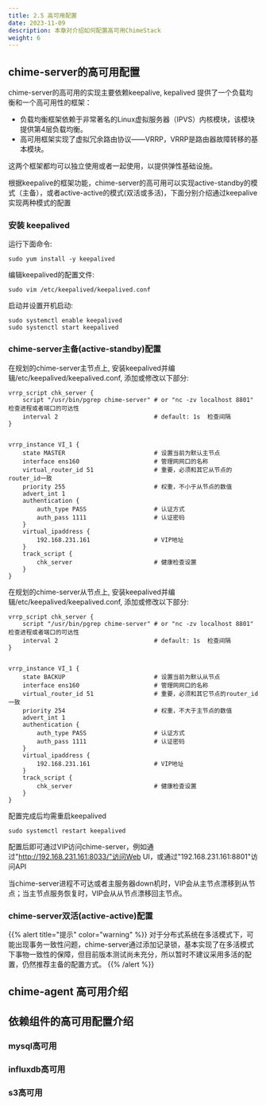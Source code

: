 ```yaml
---
title: 2.5 高可用配置
date: 2023-11-09
description: 本章对介绍如何配置高可用ChimeStack
weight: 6
---
```


## chime-server的高可用配置

chime-server的高可用的实现主要依赖keepalive, kepalived 提供了一个负载均衡和一个高可用性的框架：

- 负载均衡框架依赖于非常著名的Linux虚拟服务器（IPVS）内核模块，该模块提供第4层负载均衡。
- 高可用框架实现了虚拟冗余路由协议——VRRP，VRRP是路由器故障转移的基本模块。 

这两个框架都均可以独立使用或者一起使用，以提供弹性基础设施。

根据keepalive的框架功能，chime-server的高可用可以实现active-standby的模式（主备），或者active-active的模式(双活或多活)，下面分别介绍通过keepalive实现两种模式的配置

### 安装 keepalived 

运行下面命令: 

```
sudo yum install -y keepalived
```

编辑keepalived的配置文件:

```
sudo vim /etc/keepalived/keepalived.conf
```

启动并设置开机启动:

```
sudo systemctl enable keepalived
sudo systenctl start keepalived
```

### chime-server主备(active-standby)配置

在规划的chime-server主节点上, 安装keepalived并编辑/etc/keepalived/keepalived.conf, 添加或修改以下部分: 

```
vrrp_script chk_server {
    script "/usr/bin/pgrep chime-server" # or "nc -zv localhost 8801" 检查进程或者端口的可达性
    interval 2                           # default: 1s  检查间隔
}


vrrp_instance VI_1 {
    state MASTER                         # 设置当前为默认主节点
    interface ens160                     # 管理网网口的名称
    virtual_router_id 51                 # 重要，必须和其它从节点的router_id一致
    priority 255                         # 权重，不小于从节点的数值
    advert_int 1
    authentication {
        auth_type PASS                   # 认证方式
        auth_pass 1111                   # 认证密码
    }
    virtual_ipaddress {
        192.168.231.161                  # VIP地址
    }
    track_script {
        chk_server                       # 健康检查设置
    }
}
```


在规划的chime-server从节点上, 安装keepalived并编辑/etc/keepalived/keepalived.conf, 添加或修改以下部分: 

```
vrrp_script chk_server {
    script "/usr/bin/pgrep chime-server" # or "nc -zv localhost 8801" 检查进程或者端口的可达性
    interval 2                           # default: 1s  检查间隔
}


vrrp_instance VI_1 {
    state BACKUP                         # 设置当前为默认从节点
    interface ens160                     # 管理网网口的名称
    virtual_router_id 51                 # 重要，必须和其它节点的router_id一致
    priority 254                         # 权重，不大于主节点的数值
    advert_int 1
    authentication {
        auth_type PASS                   # 认证方式
        auth_pass 1111                   # 认证密码
    }
    virtual_ipaddress {
        192.168.231.161                  # VIP地址
    }
    track_script {
        chk_server                       # 健康检查设置
    }
}
```

配置完成后均需重启keepalived

```
sudo systemctl restart keepalived 
```

配置后即可通过VIP访问chime-server，例如通过"http://192.168.231.161:8033/"访问Web UI，或通过"192.168.231.161:8801"访问API

当chime-server进程不可达或者主服务器down机时，VIP会从主节点漂移到从节点；当主节点服务恢复时，VIP会从从节点漂移回主节点。

### chime-server双活(active-active)配置

{{% alert title="提示" color="warning" %}}
对于分布式系统在多活模式下，可能出现事务一致性问题，chime-server通过添加记录锁，基本实现了在多活模式下事物一致性的保障，但目前版本测试尚未充分，所以暂时不建议采用多活的配置，仍然推荐主备的配置方式。
{{% /alert %}}



## chime-agent 高可用介绍


## 依赖组件的高可用配置介绍

### mysql高可用


### influxdb高可用


### s3高可用



